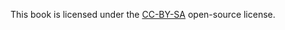 This book is licensed under the [CC-BY-SA](https://creativecommons.org/licenses/by-sa/4.0/) open-source license.
